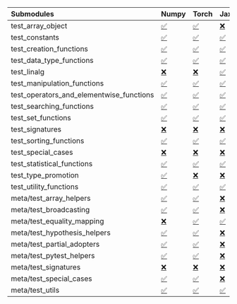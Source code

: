 | Submodules                               | Numpy                                                                                                                           | Torch                                                                                                                           | Jax                                                                                                                             | Tensorflow                                                                                                                      |
|:-----------------------------------------|:--------------------------------------------------------------------------------------------------------------------------------|:--------------------------------------------------------------------------------------------------------------------------------|:--------------------------------------------------------------------------------------------------------------------------------|:--------------------------------------------------------------------------------------------------------------------------------|
| test_array_object                        | <a href="https://github.com/unifyai/ivy/runs/8192607207?check_suite_focus=true" rel="noopener noreferrer" target="_blank">✅</a> | <a href="https://github.com/unifyai/ivy/runs/8192610687?check_suite_focus=true" rel="noopener noreferrer" target="_blank">✅</a> | <a href="https://github.com/unifyai/ivy/runs/8192614042?check_suite_focus=true" rel="noopener noreferrer" target="_blank">❌</a> | <a href="https://github.com/unifyai/ivy/runs/8192617618?check_suite_focus=true" rel="noopener noreferrer" target="_blank">✅</a> |
| test_constants                           | <a href="https://github.com/unifyai/ivy/runs/8192607377?check_suite_focus=true" rel="noopener noreferrer" target="_blank">✅</a> | <a href="https://github.com/unifyai/ivy/runs/8192610843?check_suite_focus=true" rel="noopener noreferrer" target="_blank">✅</a> | <a href="https://github.com/unifyai/ivy/runs/8192614180?check_suite_focus=true" rel="noopener noreferrer" target="_blank">✅</a> | <a href="https://github.com/unifyai/ivy/runs/8192617730?check_suite_focus=true" rel="noopener noreferrer" target="_blank">✅</a> |
| test_creation_functions                  | <a href="https://github.com/unifyai/ivy/runs/8192607544?check_suite_focus=true" rel="noopener noreferrer" target="_blank">✅</a> | <a href="https://github.com/unifyai/ivy/runs/8192610955?check_suite_focus=true" rel="noopener noreferrer" target="_blank">✅</a> | <a href="https://github.com/unifyai/ivy/runs/8192614328?check_suite_focus=true" rel="noopener noreferrer" target="_blank">✅</a> | <a href="https://github.com/unifyai/ivy/runs/8192617871?check_suite_focus=true" rel="noopener noreferrer" target="_blank">✅</a> |
| test_data_type_functions                 | <a href="https://github.com/unifyai/ivy/runs/8192607679?check_suite_focus=true" rel="noopener noreferrer" target="_blank">✅</a> | <a href="https://github.com/unifyai/ivy/runs/8192611060?check_suite_focus=true" rel="noopener noreferrer" target="_blank">✅</a> | <a href="https://github.com/unifyai/ivy/runs/8192614447?check_suite_focus=true" rel="noopener noreferrer" target="_blank">✅</a> | <a href="https://github.com/unifyai/ivy/runs/8192618021?check_suite_focus=true" rel="noopener noreferrer" target="_blank">✅</a> |
| test_linalg                              | <a href="https://github.com/unifyai/ivy/runs/8192607796?check_suite_focus=true" rel="noopener noreferrer" target="_blank">❌</a> | <a href="https://github.com/unifyai/ivy/runs/8192611163?check_suite_focus=true" rel="noopener noreferrer" target="_blank">❌</a> | <a href="https://github.com/unifyai/ivy/runs/8192614590?check_suite_focus=true" rel="noopener noreferrer" target="_blank">✅</a> | <a href="https://github.com/unifyai/ivy/runs/8192618176?check_suite_focus=true" rel="noopener noreferrer" target="_blank">❌</a> |
| test_manipulation_functions              | <a href="https://github.com/unifyai/ivy/runs/8192607913?check_suite_focus=true" rel="noopener noreferrer" target="_blank">✅</a> | <a href="https://github.com/unifyai/ivy/runs/8192611299?check_suite_focus=true" rel="noopener noreferrer" target="_blank">✅</a> | <a href="https://github.com/unifyai/ivy/runs/8192614733?check_suite_focus=true" rel="noopener noreferrer" target="_blank">✅</a> | <a href="https://github.com/unifyai/ivy/runs/8192618314?check_suite_focus=true" rel="noopener noreferrer" target="_blank">✅</a> |
| test_operators_and_elementwise_functions | <a href="https://github.com/unifyai/ivy/runs/8192608100?check_suite_focus=true" rel="noopener noreferrer" target="_blank">✅</a> | <a href="https://github.com/unifyai/ivy/runs/8192611420?check_suite_focus=true" rel="noopener noreferrer" target="_blank">✅</a> | <a href="https://github.com/unifyai/ivy/runs/8192614874?check_suite_focus=true" rel="noopener noreferrer" target="_blank">✅</a> | <a href="https://github.com/unifyai/ivy/runs/8192618501?check_suite_focus=true" rel="noopener noreferrer" target="_blank">✅</a> |
| test_searching_functions                 | <a href="https://github.com/unifyai/ivy/runs/8192608209?check_suite_focus=true" rel="noopener noreferrer" target="_blank">✅</a> | <a href="https://github.com/unifyai/ivy/runs/8192611557?check_suite_focus=true" rel="noopener noreferrer" target="_blank">✅</a> | <a href="https://github.com/unifyai/ivy/runs/8192615022?check_suite_focus=true" rel="noopener noreferrer" target="_blank">✅</a> | <a href="https://github.com/unifyai/ivy/runs/8192618632?check_suite_focus=true" rel="noopener noreferrer" target="_blank">✅</a> |
| test_set_functions                       | <a href="https://github.com/unifyai/ivy/runs/8192608336?check_suite_focus=true" rel="noopener noreferrer" target="_blank">✅</a> | <a href="https://github.com/unifyai/ivy/runs/8192611724?check_suite_focus=true" rel="noopener noreferrer" target="_blank">✅</a> | <a href="https://github.com/unifyai/ivy/runs/8192615149?check_suite_focus=true" rel="noopener noreferrer" target="_blank">✅</a> | <a href="https://github.com/unifyai/ivy/runs/8192618753?check_suite_focus=true" rel="noopener noreferrer" target="_blank">✅</a> |
| test_signatures                          | <a href="https://github.com/unifyai/ivy/runs/8192608483?check_suite_focus=true" rel="noopener noreferrer" target="_blank">❌</a> | <a href="https://github.com/unifyai/ivy/runs/8192611854?check_suite_focus=true" rel="noopener noreferrer" target="_blank">❌</a> | <a href="https://github.com/unifyai/ivy/runs/8192615296?check_suite_focus=true" rel="noopener noreferrer" target="_blank">❌</a> | <a href="https://github.com/unifyai/ivy/runs/8192618878?check_suite_focus=true" rel="noopener noreferrer" target="_blank">❌</a> |
| test_sorting_functions                   | <a href="https://github.com/unifyai/ivy/runs/8192608607?check_suite_focus=true" rel="noopener noreferrer" target="_blank">✅</a> | <a href="https://github.com/unifyai/ivy/runs/8192611991?check_suite_focus=true" rel="noopener noreferrer" target="_blank">✅</a> | <a href="https://github.com/unifyai/ivy/runs/8192615428?check_suite_focus=true" rel="noopener noreferrer" target="_blank">✅</a> | <a href="https://github.com/unifyai/ivy/runs/8192618986?check_suite_focus=true" rel="noopener noreferrer" target="_blank">✅</a> |
| test_special_cases                       | <a href="https://github.com/unifyai/ivy/runs/8192608765?check_suite_focus=true" rel="noopener noreferrer" target="_blank">❌</a> | <a href="https://github.com/unifyai/ivy/runs/8192612126?check_suite_focus=true" rel="noopener noreferrer" target="_blank">❌</a> | <a href="https://github.com/unifyai/ivy/runs/8192615577?check_suite_focus=true" rel="noopener noreferrer" target="_blank">❌</a> | <a href="https://github.com/unifyai/ivy/runs/8192619114?check_suite_focus=true" rel="noopener noreferrer" target="_blank">❌</a> |
| test_statistical_functions               | <a href="https://github.com/unifyai/ivy/runs/8192608933?check_suite_focus=true" rel="noopener noreferrer" target="_blank">✅</a> | <a href="https://github.com/unifyai/ivy/runs/8192612228?check_suite_focus=true" rel="noopener noreferrer" target="_blank">✅</a> | <a href="https://github.com/unifyai/ivy/runs/8192615739?check_suite_focus=true" rel="noopener noreferrer" target="_blank">✅</a> | <a href="https://github.com/unifyai/ivy/runs/8192619253?check_suite_focus=true" rel="noopener noreferrer" target="_blank">❌</a> |
| test_type_promotion                      | <a href="https://github.com/unifyai/ivy/runs/8192609076?check_suite_focus=true" rel="noopener noreferrer" target="_blank">✅</a> | <a href="https://github.com/unifyai/ivy/runs/8192612370?check_suite_focus=true" rel="noopener noreferrer" target="_blank">❌</a> | <a href="https://github.com/unifyai/ivy/runs/8192615852?check_suite_focus=true" rel="noopener noreferrer" target="_blank">❌</a> | <a href="https://github.com/unifyai/ivy/runs/8192619392?check_suite_focus=true" rel="noopener noreferrer" target="_blank">❌</a> |
| test_utility_functions                   | <a href="https://github.com/unifyai/ivy/runs/8192609202?check_suite_focus=true" rel="noopener noreferrer" target="_blank">✅</a> | <a href="https://github.com/unifyai/ivy/runs/8192612519?check_suite_focus=true" rel="noopener noreferrer" target="_blank">✅</a> | <a href="https://github.com/unifyai/ivy/runs/8192616010?check_suite_focus=true" rel="noopener noreferrer" target="_blank">✅</a> | <a href="https://github.com/unifyai/ivy/runs/8192619527?check_suite_focus=true" rel="noopener noreferrer" target="_blank">✅</a> |
| meta/test_array_helpers                  | <a href="https://github.com/unifyai/ivy/runs/8192609365?check_suite_focus=true" rel="noopener noreferrer" target="_blank">✅</a> | <a href="https://github.com/unifyai/ivy/runs/8192612657?check_suite_focus=true" rel="noopener noreferrer" target="_blank">✅</a> | <a href="https://github.com/unifyai/ivy/runs/8192616228?check_suite_focus=true" rel="noopener noreferrer" target="_blank">❌</a> | <a href="https://github.com/unifyai/ivy/runs/8192619646?check_suite_focus=true" rel="noopener noreferrer" target="_blank">✅</a> |
| meta/test_broadcasting                   | <a href="https://github.com/unifyai/ivy/runs/8192609484?check_suite_focus=true" rel="noopener noreferrer" target="_blank">✅</a> | <a href="https://github.com/unifyai/ivy/runs/8192612768?check_suite_focus=true" rel="noopener noreferrer" target="_blank">✅</a> | <a href="https://github.com/unifyai/ivy/runs/8192616419?check_suite_focus=true" rel="noopener noreferrer" target="_blank">❌</a> | <a href="https://github.com/unifyai/ivy/runs/8192619744?check_suite_focus=true" rel="noopener noreferrer" target="_blank">✅</a> |
| meta/test_equality_mapping               | <a href="https://github.com/unifyai/ivy/runs/8192609618?check_suite_focus=true" rel="noopener noreferrer" target="_blank">❌</a> | <a href="https://github.com/unifyai/ivy/runs/8192612903?check_suite_focus=true" rel="noopener noreferrer" target="_blank">✅</a> | <a href="https://github.com/unifyai/ivy/runs/8192616566?check_suite_focus=true" rel="noopener noreferrer" target="_blank">✅</a> | <a href="https://github.com/unifyai/ivy/runs/8192619843?check_suite_focus=true" rel="noopener noreferrer" target="_blank">✅</a> |
| meta/test_hypothesis_helpers             | <a href="https://github.com/unifyai/ivy/runs/8192609802?check_suite_focus=true" rel="noopener noreferrer" target="_blank">✅</a> | <a href="https://github.com/unifyai/ivy/runs/8192613087?check_suite_focus=true" rel="noopener noreferrer" target="_blank">✅</a> | <a href="https://github.com/unifyai/ivy/runs/8192616819?check_suite_focus=true" rel="noopener noreferrer" target="_blank">❌</a> | <a href="https://github.com/unifyai/ivy/runs/8192619960?check_suite_focus=true" rel="noopener noreferrer" target="_blank">✅</a> |
| meta/test_partial_adopters               | <a href="https://github.com/unifyai/ivy/runs/8192609949?check_suite_focus=true" rel="noopener noreferrer" target="_blank">✅</a> | <a href="https://github.com/unifyai/ivy/runs/8192613247?check_suite_focus=true" rel="noopener noreferrer" target="_blank">✅</a> | <a href="https://github.com/unifyai/ivy/runs/8192616965?check_suite_focus=true" rel="noopener noreferrer" target="_blank">❌</a> | <a href="https://github.com/unifyai/ivy/runs/8192620088?check_suite_focus=true" rel="noopener noreferrer" target="_blank">✅</a> |
| meta/test_pytest_helpers                 | <a href="https://github.com/unifyai/ivy/runs/8192610109?check_suite_focus=true" rel="noopener noreferrer" target="_blank">✅</a> | <a href="https://github.com/unifyai/ivy/runs/8192613373?check_suite_focus=true" rel="noopener noreferrer" target="_blank">✅</a> | <a href="https://github.com/unifyai/ivy/runs/8192617123?check_suite_focus=true" rel="noopener noreferrer" target="_blank">❌</a> | <a href="https://github.com/unifyai/ivy/runs/8192620189?check_suite_focus=true" rel="noopener noreferrer" target="_blank">✅</a> |
| meta/test_signatures                     | <a href="https://github.com/unifyai/ivy/runs/8192610261?check_suite_focus=true" rel="noopener noreferrer" target="_blank">❌</a> | <a href="https://github.com/unifyai/ivy/runs/8192613513?check_suite_focus=true" rel="noopener noreferrer" target="_blank">❌</a> | <a href="https://github.com/unifyai/ivy/runs/8192617232?check_suite_focus=true" rel="noopener noreferrer" target="_blank">❌</a> | <a href="https://github.com/unifyai/ivy/runs/8192620295?check_suite_focus=true" rel="noopener noreferrer" target="_blank">❌</a> |
| meta/test_special_cases                  | <a href="https://github.com/unifyai/ivy/runs/8192610409?check_suite_focus=true" rel="noopener noreferrer" target="_blank">✅</a> | <a href="https://github.com/unifyai/ivy/runs/8192613679?check_suite_focus=true" rel="noopener noreferrer" target="_blank">✅</a> | <a href="https://github.com/unifyai/ivy/runs/8192617385?check_suite_focus=true" rel="noopener noreferrer" target="_blank">❌</a> | <a href="https://github.com/unifyai/ivy/runs/8192620402?check_suite_focus=true" rel="noopener noreferrer" target="_blank">✅</a> |
| meta/test_utils                          | <a href="https://github.com/unifyai/ivy/runs/8192610538?check_suite_focus=true" rel="noopener noreferrer" target="_blank">✅</a> | <a href="https://github.com/unifyai/ivy/runs/8192613854?check_suite_focus=true" rel="noopener noreferrer" target="_blank">✅</a> | <a href="https://github.com/unifyai/ivy/runs/8192617498?check_suite_focus=true" rel="noopener noreferrer" target="_blank">✅</a> | <a href="https://github.com/unifyai/ivy/runs/8192620520?check_suite_focus=true" rel="noopener noreferrer" target="_blank">✅</a> |